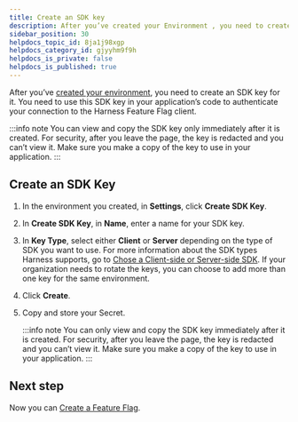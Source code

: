 ```yaml
---
title: Create an SDK key
description: After you’ve created your Environment , you need to create an SDK key for it. You need to use this SDK key in your application’s code to authenticate your connection to the Harness Feature Flag clien…
sidebar_position: 30
helpdocs_topic_id: 8ja1j98xgp
helpdocs_category_id: gjyyhm9f9h
helpdocs_is_private: false
helpdocs_is_published: true
---
```


After you’ve [created your environment](create-an-environment.md), you need to create an SDK key for it. You need to use this SDK key in your application’s code to authenticate your connection to the Harness Feature Flag client. 

:::info note
 You can view and copy the SDK key only immediately after it is created. For security, after you leave the page, the key is redacted and you can’t view it. Make sure you make a copy of the key to use in your application.
:::

## Create an SDK Key

1. In the environment you created, in **Settings**, click **Create SDK Key**.
2. In **Create SDK Key**, in **Name**, enter a name for your SDK key.
3. In **Key Type**, select either **Client** or **Server** depending on the type of SDK you want to use. For more information about the SDK types Harness supports, go to [Chose a Client-side or Server-side SDK](../../ff-sdks/sdk-overview/client-side-and-server-side-sdks.md). If your organization needs to rotate the keys, you can choose to add more than one key for the same environment.
4. Click **Create**.
5. Copy and store your Secret.

    :::info note
     You can only view and copy the SDK key immediately after it is created. For security, after you leave the page, the key is redacted and you can’t view it. Make sure you make a copy of the key to use in your application.
    :::

## Next step

Now you can [Create a Feature Flag](create-a-feature-flag.md).

